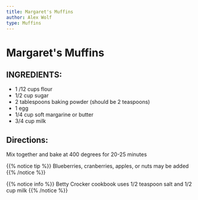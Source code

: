 ```yaml
---
title: Margaret's Muffins
author: Alex Wolf
type: Muffins
---
```


# Margaret's Muffins

## INGREDIENTS:

* 1 /12 cups flour
* 1/2 cup sugar
* 2 tablespoons baking powder (should be 2 teaspoons)
* 1 egg
* 1/4 cup soft margarine or butter
* 3/4 cup milk

## Directions:

Mix together and bake at 400 degrees for 20-25 minutes

{{% notice tip %}}
Blueberries, cranberries, apples, or nuts may be added
{{% /notice %}}

{{% notice info %}}
Betty Crocker cookbook uses 1/2 teaspoon salt and 1/2 cup milk
{{% /notice %}}
